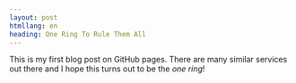 ```yaml
---
layout: post
htmllang: en
heading: One Ring To Rule Them All
---
```


This is my first blog post on GitHub pages. There are many similar services out there and I hope this turns out to be the _one ring_!
 